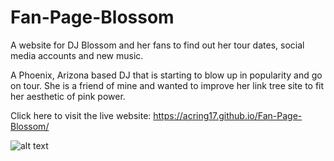 # Fan-Page-Blossom
A website for DJ Blossom and her fans to find out her tour dates, social media accounts and new music.

A Phoenix, Arizona based DJ that is starting to blow up in popularity and go on tour. She is a friend of mine and wanted to improve her link tree site to fit her aesthetic of pink power.

Click here to visit the live website: https://acring17.github.io/Fan-Page-Blossom/

![alt text](https://github.com/ACring17/Project-Portfolio/blob/main/images/fan-page-blossom.jpeg)
